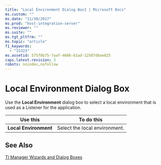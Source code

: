 ```yaml
---
title: "Local Environment Dialog Box1 | Microsoft Docs"
ms.custom: ""
ms.date: "11/30/2017"
ms.prod: "host-integration-server"
ms.reviewer: ""
ms.suite: ""
ms.tgt_pltfrm: ""
ms.topic: "article"
f1_keywords: 
  - "15323"
ms.assetid: 575f8b75-7aaf-4686-b1ad-12587d8ae825
caps.latest.revision: 3
robots: noindex,nofollow
---
```

# Local Environment Dialog Box
Use the **Local Environment** dialog box to select a local environment that is used as a Listener for the application.  
  
|Use this|To do this|  
|--------------|----------------|  
|**Local Environment**|Select the local environment.|  
  
## See Also  
 [TI Manager Wizards and Dialog Boxes](../core/ti-manager-wizards-and-dialog-boxes1.md)